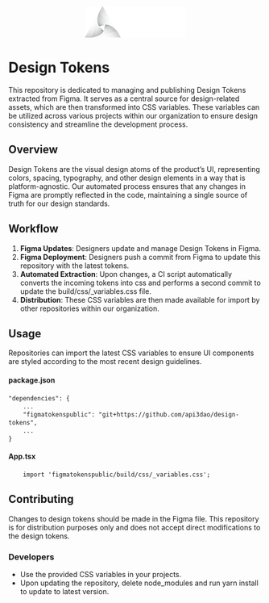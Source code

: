 <p align="center">
<img src="public/api3-logo.webp" width="200px" alt="Logo" />
</p>

# Design Tokens

This repository is dedicated to managing and publishing Design Tokens extracted from Figma. It serves as a central source for design-related assets, which are then transformed into CSS variables. These variables can be utilized across various projects within our organization to ensure design consistency and streamline the development process.

## Overview

Design Tokens are the visual design atoms of the product’s UI, representing colors, spacing, typography, and other design elements in a way that is platform-agnostic. Our automated process ensures that any changes in Figma are promptly reflected in the code, maintaining a single source of truth for our design standards.

## Workflow

1. **Figma Updates**: Designers update and manage Design Tokens in Figma.
2. **Figma Deployment**: Designers push a commit from Figma to update this repository with the latest tokens.
3. **Automated Extraction**: Upon changes, a CI script automatically converts the incoming tokens into css and performs a second commit to update the build/css/\_variables.css file.
4. **Distribution**: These CSS variables are then made available for import by other repositories within our organization.

## Usage

Repositories can import the latest CSS variables to ensure UI components are styled according to the most recent design guidelines.

#### package.json

```text
"dependencies": {
    ...
    "figmatokenspublic": "git+https://github.com/api3dao/design-tokens",
    ...
}
```

#### App.tsx

```text
    import 'figmatokenspublic/build/css/_variables.css';
```

## Contributing

Changes to design tokens should be made in the Figma file. This repository is for distribution purposes only and does not accept direct modifications to the design tokens.

### Developers

- Use the provided CSS variables in your projects.
- Upon updating the repository, delete node_modules and run yarn install to update to latest version.
